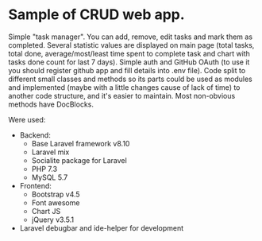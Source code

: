 # Sample of CRUD web app.

Simple "task manager". You can add, remove, edit tasks and mark them as completed.
Several statistic values are displayed on main page (total tasks, total done, average/most/least time spent to complete task and chart with tasks done count for last 7 days).
Simple auth and GitHub OAuth (to use it you should register github app and fill details into .env file).
Code split to different small classes and methods so its parts could be used as modules and implemented (maybe with a little changes cause of lack of time) to another code structure, and it's easier to maintain.
Most non-obvious methods have DocBlocks.

Were used:
- Backend:
  - Base Laravel framework v8.10
  - Laravel mix
  - Socialite package for Laravel
  - PHP 7.3
  - MySQL 5.7
- Frontend:
  - Bootstrap v4.5
  - Font awesome
  - Chart JS
  - jQuery v3.5.1
- Laravel debugbar and ide-helper for development
